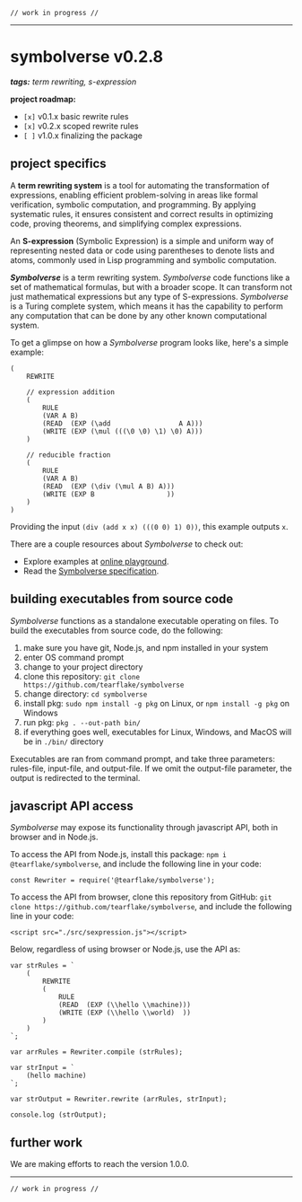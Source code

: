 ```
// work in progress //
```
---

# symbolverse v0.2.8

_**tags:** term rewriting, s-expression_

**project roadmap:**

- `[x]` v0.1.x basic rewrite rules
- `[x]` v0.2.x scoped rewrite rules
- `[ ]` v1.0.x finalizing the package

## project specifics

A **term rewriting system** is a tool for automating the transformation of expressions, enabling efficient problem-solving in areas like formal verification, symbolic computation, and programming. By applying systematic rules, it ensures consistent and correct results in optimizing code, proving theorems, and simplifying complex expressions.

An **S-expression** (Symbolic Expression) is a simple and uniform way of representing nested data or code using parentheses to denote lists and atoms, commonly used in Lisp programming and symbolic computation.

_**Symbolverse**_ is a term rewriting system. *Symbolverse* code functions like a set of mathematical formulas, but with a broader scope. It can transform not just mathematical expressions but any type of S-expressions. *Symbolverse* is a Turing complete system, which means it has the capability to perform any computation that can be done by any other known computational system.

To get a glimpse on how a *Symbolverse* program looks like, here's a simple example:

```
(
    REWRITE
    
    // expression addition
    (
        RULE
        (VAR A B)
        (READ  (EXP (\add                 A A)))
        (WRITE (EXP (\mul (((\0 \0) \1) \0) A)))
    )
    
    // reducible fraction
    (
        RULE
        (VAR A B)
        (READ  (EXP (\div (\mul A B) A)))
        (WRITE (EXP B                  ))
    )
)
```

Providing the input `(div (add x x) (((0 0) 1) 0))`, this example outputs `x`.

There are a couple resources about *Symbolverse* to check out:

- Explore examples at [online playground](https://tearflake.github.io/symbolverse/playground/).
- Read the [Symbolverse specification](https://tearflake.github.io/symbolverse/docs/symbolverse).

## building executables from source code

*Symbolverse* functions as a standalone executable operating on files. To build the executables from source code, do the following:

1. make sure you have git, Node.js, and npm installed in your system
2. enter OS command prompt
3. change to your project directory
4. clone this repository: `git clone https://github.com/tearflake/symbolverse`
5. change directory: `cd symbolverse`
6. install pkg: `sudo npm install -g pkg` on Linux, or `npm install -g pkg` on Windows
7. run pkg: `pkg . --out-path bin/`
8. if everything goes well, executables for Linux, Windows, and MacOS will be in `./bin/` directory

Executables are ran from command prompt, and take three parameters: rules-file, input-file, and output-file. If we omit the output-file parameter, the output is redirected to the terminal.

## javascript API access

*Symbolverse* may expose its functionality through javascript API, both in browser and in Node.js.

To access the API from Node.js, install this package: `npm i @tearflake/symbolverse`, and include the following line in your code:

```
const Rewriter = require('@tearflake/symbolverse');
```

To access the API from browser, clone this repository from GitHub: `git clone https://github.com/tearflake/symbolverse`, and include the following line in your code:

```
<script src="./src/sexpression.js"></script>
```

Below, regardless of using browser or Node.js, use the API as:

```
var strRules = `
    (
        REWRITE
        (
            RULE 
            (READ  (EXP (\\hello \\machine)))
            (WRITE (EXP (\\hello \\world)  ))
        )
    )
`;

var arrRules = Rewriter.compile (strRules);

var strInput = `
    (hello machine)
`;

var strOutput = Rewriter.rewrite (arrRules, strInput);

console.log (strOutput);
```

## further work

We are making efforts to reach the version 1.0.0.

---

```
// work in progress //
```


